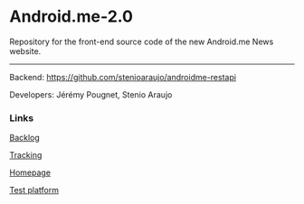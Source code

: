 # Android.me-2.0

Repository for the front-end source code of the new Android.me News website.

---

Backend: https://github.com/stenioaraujo/androidme-restapi

Developers: Jérémy Pougnet, Stenio Araujo

### Links

[Backlog](http://home.stenioelson.com.br:8081/p/ndroidme_backlog)

[Tracking](http://redmine.stenioelson.com.br/projects/androime20)

[Homepage](http://ndroidme.com)

[Test platform](http://ndroidme.com/staticdev/)